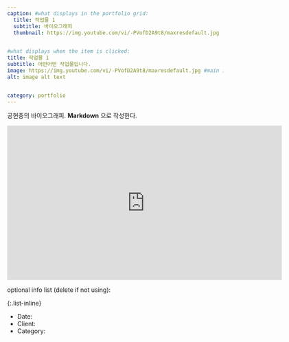 ```yaml
---
caption: #what displays in the portfolio grid:
  title: 작업물 1
  subtitle: 바이오그래피
  thumbnail: https://img.youtube.com/vi/-PVofD2A9t8/maxresdefault.jpg

    
#what displays when the item is clicked:
title: 작업물 1
subtitle: 어떤어떤 작업물입니다. 
image: https://img.youtube.com/vi/-PVofD2A9t8/maxresdefault.jpg #main image, can be a link or a file in assets/img/portfolio
alt: image alt text


category: portfolio
---
```



공현중의 바이오그래피. **Markdown** 으로 작성한다.  

<iframe width="640" height="360" src="https://www.youtube-nocookie.com/embed/-PVofD2A9t8?controls=0" frameborder="0" allowfullscreen></iframe>

optional info list (delete if not using):

{:.list-inline}  

- Date:  
- Client:  
- Category:  
